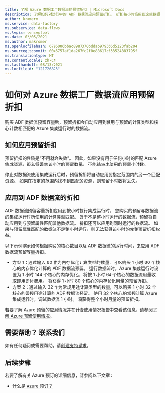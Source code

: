 ```yaml
---
title: 了解 Azure 数据工厂数据流的预留折扣 | Microsoft Docs
description: 了解如何对运行中的 ADF 数据流应用预留折扣。 折扣按小时应用到这些数据流。
author: kromerm
ms.service: data-factory
ms.subservice: data-flows
ms.topic: conceptual
ms.date: 02/05/2021
ms.author: makromer
ms.openlocfilehash: 6796006bbac8987370bddab979356d5123fab204
ms.sourcegitcommit: 0046757af1da267fc2f0e88617c633524883795f
ms.translationtype: HT
ms.contentlocale: zh-CN
ms.lasthandoff: 08/13/2021
ms.locfileid: "121726873"
---
```

# <a name="how-a-reservation-discount-is-applied-to-azure-data-factory-data-flows"></a>如何对 Azure 数据工厂数据流应用预留折扣

购买 ADF 数据流预留容量后，预留折扣会自动应用到使用与预留的计算类型和核心计数相匹配的 Azure 集成运行时的数据流。

## <a name="how-reservation-discount-is-applied"></a>如何应用预留折扣

预留折扣的性质是“不用就会失效”。 因此，如果没有用于任何小时的匹配 Azure 集成资源，那么将丢失该小时的预留数量。 不能结转未使用的预留小时数。

停止对数据流使用集成运行后时，预留折扣将自动应用到指定范围内的另一个匹配资源。 如果在指定的范围内找不到匹配的资源，则预留小时数将丢失。

## <a name="discount-applied-to-adf-data-flows"></a>应用到 ADF 数据流的折扣

ADF 数据流预留容量折扣应用到按小时执行集成运行时。 您购买的预留与数据流的集成运行时所使用的计算类型匹配。 对于不是整小时运行的数据流，预留将自动应用到与预留属性匹配其他数据流。 折扣还可以应用到同时运行的数据流。 如果与预留属性匹配的数据流不是整小时运行，则无法获得该小时的完整预留折扣权益。

以下示例演示如何根据购买的核心数目以及 ADF 数据流的运行时间，来应用 ADF 数据流预留容量折扣。

- 方案 1：通过输入 80 作为内存优化计算类型的数量，可以购买 1 小时 80 个核心的内存优化计算的 ADF 数据流预留。 运行数据流时，Azure 集成运行时设置为 1 小时 144 个核心的内存优化。 将按 1 小时 64 个核心的数据流用量收取即用即付费用。 将获得 1 小时 80 个核心的内存优化用量的预留折扣。
- 方案 2：通过输入 32 作为常规用途计算类型的数量，可以购买 1 小时 32 个核心的常规用途计算的 ADF 数据流预留。 使用 32 个核心的常规计算 Azure 集成运行时，调试数据流 1 小时。 将获得整个小时用量的预留折扣。

若要了解 Azure 预留的应用情况并在计费使用情况报告中查看该信息，请参阅[了解 Azure 预留使用情况](../cost-management-billing/reservations/understand-reserved-instance-usage-ea.md)。

## <a name="need-help-contact-us"></a>需要帮助？ 联系我们

如有任何疑问或需要帮助，请[创建支持请求](https://go.microsoft.com/fwlink/?linkid=2083458)。

## <a name="next-steps"></a>后续步骤

若要了解有关 Azure 预订的详细信息，请参阅以下文章：

- [什么是 Azure 预订？](../cost-management-billing/reservations/save-compute-costs-reservations.md)